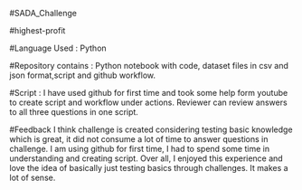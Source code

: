 #SADA_Challenge

#highest-profit

#Language Used : Python

#Repository contains : Python notebook with code, dataset files in csv and json format,script and github workflow.

#Script : I have used github for first time and took some help form youtube to create script and workflow under actions. Reviewer can review answers to all three questions in one script. 

#Feedback
I think challenge is created considering testing basic knowledge which is great, it did not consume a lot of time to answer questions in challenge. I am using github for first time, I had to spend some time in understanding and creating script. Over all, I enjoyed this experience and love the idea of basically just testing basics through challenges. It makes a lot of sense. 
